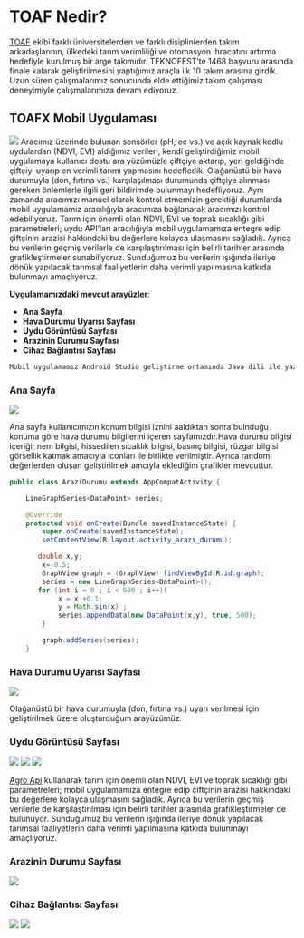 # TOAF Nedir?

[TOAF](https://www.toafx.org/) ekibi farklı üniversitelerden ve farklı disiplinlerden takım arkadaşlarının, ülkedeki tarım verimliliği ve otomasyon ihracatını artırma hedefiyle kurulmuş bir arge takımıdır. TEKNOFEST’te 1468 başvuru arasında finale kalarak geliştirilmesini yaptığımız araçla ilk 10 takım arasına girdik. Uzun süren çalışmalarımız sonucunda elde ettiğimiz takım çalışması deneyimiyle çalışmalarımıza devam ediyoruz.

## TOAFX Mobil Uygulaması


![](images/1.jpeg)
Aracımız üzerinde bulunan sensörler (pH, ec vs.) ve açık kaynak kodlu uydulardan (NDVI, EVI) aldığımız verileri, kendi geliştirdiğimiz mobil uygulamaya kullanıcı dostu ara yüzümüzle çiftçiye aktarıp, yeri geldiğinde çiftçiyi uyarıp en verimli tarımı yapmasını hedefledik. Olağanüstü bir hava durumuyla (don, fırtına vs.) karşılaşılması durumunda çiftçiye alınması gereken önlemlerle ilgili geri bildirimde bulunmayı hedefliyoruz. Aynı zamanda aracımızı manuel olarak kontrol etmemizin gerektiği durumlarda mobil uygulamamız aracılığıyla aracımıza bağlanarak aracımızı kontrol edebiliyoruz. Tarım için önemli olan NDVI, EVI ve toprak sıcaklığı gibi parametreleri; uydu API’ları aracılığıyla mobil uygulamamıza entegre edip çiftçinin arazisi hakkındaki bu değerlere kolayca ulaşmasını sağladık. Ayrıca bu verilerin geçmiş verilerle de karşılaştırılması için belirli tarihler arasında grafikleştirmeler sunabiliyoruz. Sunduğumuz bu verilerin ışığında ileriye dönük yapılacak tarımsal faaliyetlerin daha verimli yapılmasına katkıda bulunmayı amaçlıyoruz.

**Uygulamamızdaki mevcut arayüzler**:

* **Ana Sayfa**
* **Hava Durumu Uyarısı Sayfası**
* **Uydu Görüntüsü Sayfası**
* **Arazinin Durumu Sayfası**
* **Cihaz Bağlantısı Sayfası**

```java
Mobil uygulamamız Android Studio geliştirme ortamında Java dili ile yazılmıştır.
```


### Ana Sayfa

![](images/2.png) 

Ana sayfa kullanıcımızın konum bilgisi iznini aaldıktan sonra bulnduğu konuma göre hava durumu bilgilerini içeren sayfamızdır.Hava durumu bilgisi içeriği; nem bilgisi, hissedilen sıcaklık bilgisi, basınç bilgisi, rüzgar bilgisi görsellik katmak amacıyla iconları ile birlikte verilmiştir. Ayrıca random değerlerden oluşan geliştirilmek amcıyla eklediğim grafikler mevcuttur.

```java
public class AraziDurumu extends AppCompatActivity {

    LineGraphSeries<DataPoint> series;

    @Override
    protected void onCreate(Bundle savedInstanceState) {
        super.onCreate(savedInstanceState);
        setContentView(R.layout.activity_arazi_durumu);

       double x,y;
        x=-0.5;
        GraphView graph = (GraphView) findViewById(R.id.graph);
        series = new LineGraphSeries<DataPoint>();
       for (int i = 0 ; i < 500 ; i++){
            x = x +0.1;
            y = Math.sin(x) ;
            series.appendData(new DataPoint(x,y), true, 500);
        }

        graph.addSeries(series);
    }
```


### Hava Durumu Uyarısı Sayfası

![](images/3.png)

Olağanüstü bir hava durumuyla (don, fırtına vs.) uyarı verilmesi için geliştirilmek üzere oluşturduğum arayüzümüz.

### Uydu Görüntüsü Sayfası

![](images/4.png) ![](images/5.png) ![](images/6.png) 

[Agro Api](https://agromonitoring.com/) kullanarak tarım için önemli olan NDVI, EVI ve toprak sıcaklığı gibi parametreleri; mobil uygulamamıza entegre edip çiftçinin arazisi hakkındaki bu değerlere kolayca ulaşmasını sağladık. Ayrıca bu verilerin geçmiş verilerle de karşılaştırılması için belirli tarihler arasında grafikleştirmeler de bulunuyor. Sunduğumuz bu verilerin ışığında ileriye dönük yapılacak tarımsal faaliyetlerin daha verimli yapılmasına katkıda bulunmayı amaçlıyoruz.

### Arazinin Durumu Sayfası

![](images/9.png)

### Cihaz Bağlantısı Sayfası

![](images/7.png) ![](images/8.png)




